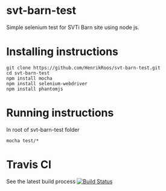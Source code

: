 # svt-barn-test
Simple selenium test for SVTi Barn site using node js.

# Installing instructions
    git clone https://github.com/HenrikRoos/svt-barn-test.git
    cd svt-barn-test
    npm install mocha
    npm install selenium-webdriver
    npm install phantomjs

# Running instructions
In root of svt-barn-test folder
    
    mocha test/*

# Travis CI
See the latest build process [![Build Status](https://travis-ci.org/HenrikRoos/svt-barn-test.svg?branch=master)](https://travis-ci.org/HenrikRoos/svt-barn-test)

